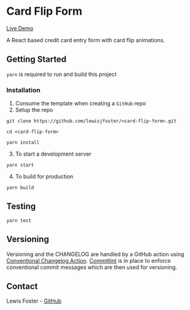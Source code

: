 # Card Flip Form

[Live Demo](https://lewisjfoster.github.io/card-flip-form/)

A React based credit card entry form with card flip animations.

## Getting Started

`yarn` is required to run and build this project

### Installation

1. Consume the template when creating a `GitHub` repo
2. Setup the repo

```
git clone https://github.com/lewisjfoster/<card-flip-form>.git

cd <card-flip-form>

yarn install
```

3. To start a development server

```
yarn start
```

4. To build for production

```
yarn build
```

## Testing

```
yarn test
```

## Versioning

Versioning and the CHANGELOG are handled by a GitHub action using [Conventional Changelog Action](https://github.com/marketplace/actions/conventional-changelog-action). [Commitlint](https://commitlint.js.org/) is in place to enforce conventional commit messages which are then used for versioning.

## Contact

Lewis Foster - [GitHub](https://github.com/lewisjfoster)
